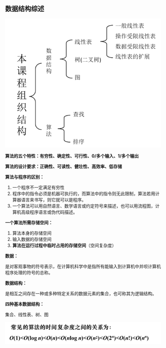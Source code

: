 ## 数据结构综述

![3_01](../img/3_01.png)

**算法的五个特性：有穷性、确定性、可行性、0/多个输入、1/多个输出**

**算法的设计要求：正确性、可读性、健壮性、高效率、低存储**

**算法与程序的区别：**

1. 一个程序不一定满足有穷性
2. 程序中的指令必须是机器可执行的，而算法中的指令则无此限制，算法若用计算器语言来书写，则它就可以是程序。
3. 一个算法可以用自然语言、数学语言或约定符号来描述，也可以用流程图，计算机高级程序语言或伪代码描述。

**一个算法所需存储空间：**

1. 算法本身的存储空间
2. 输入数据的存储空间
3. **算法在运行过程中临时占用的存储空间**（空间复杂度）

**数据：**

是对客观事物的符号表示，在计算机科学中是指所有能输入到计算机中并呗计算机程序处理的符号的总称。

**数据结构：**

是相互之间存在一种或多种特定关系的数据元素的集合，也可称其为逻辑结构。

**四种基本数据结构：**

集合、线性表、树、图

![3_02](../img/3_02.png)

